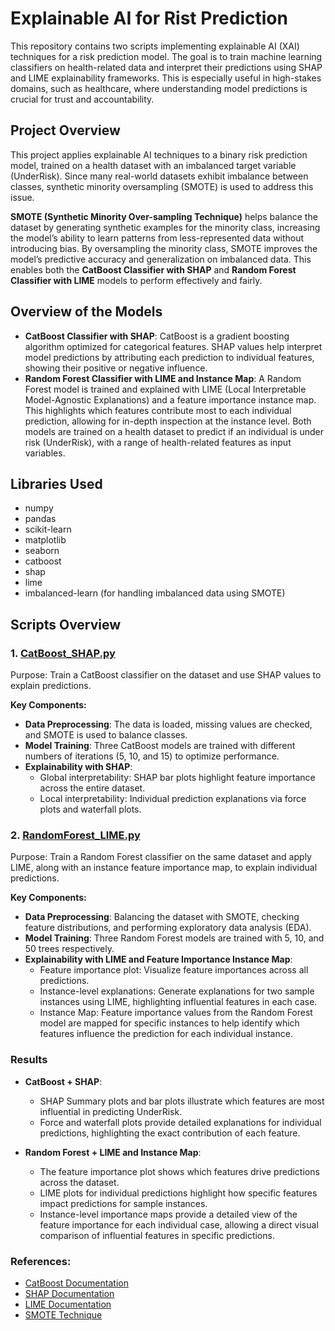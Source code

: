 # Explainable AI for Rist Prediction

This repository contains two scripts implementing explainable AI (XAI) techniques for a risk prediction model. The goal is to train machine learning classifiers on health-related data and interpret their predictions using SHAP and LIME explainability frameworks. This is especially useful in high-stakes domains, such as healthcare, where understanding model predictions is crucial for trust and accountability.


## Project Overview

This project applies explainable AI techniques to a binary risk prediction model, trained on a health dataset with an imbalanced target variable (UnderRisk). Since many real-world datasets exhibit imbalance between classes, synthetic minority oversampling (SMOTE) is used to address this issue.

**SMOTE (Synthetic Minority Over-sampling Technique)** helps balance the dataset by generating synthetic examples for the minority class, increasing the model’s ability to learn patterns from less-represented data without introducing bias. By oversampling the minority class, SMOTE improves the model’s predictive accuracy and generalization on imbalanced data. This enables both the **CatBoost Classifier with SHAP** and **Random Forest Classifier with LIME** models to perform effectively and fairly.


## Overview of the Models

* **CatBoost Classifier with SHAP**: CatBoost is a gradient boosting algorithm optimized for categorical features. SHAP values help interpret model predictions by attributing each prediction to individual features, showing their positive or negative influence.
* **Random Forest Classifier with LIME and Instance Map**: A Random Forest model is trained and explained with LIME (Local Interpretable Model-Agnostic Explanations) and a feature importance instance map. This highlights which features contribute most to each individual prediction, allowing for in-depth inspection at the instance level.
Both models are trained on a health dataset to predict if an individual is under risk (UnderRisk), with a range of health-related features as input variables.


## Libraries Used
* numpy
* pandas
* scikit-learn
* matplotlib
* seaborn
* catboost
* shap
* lime
* imbalanced-learn (for handling imbalanced data using SMOTE)

## Scripts Overview

### 1. [CatBoost_SHAP.py](https://github.com/EvangeliaPetraki/Explainable_AI/blob/main/CatBoost_SHAP.py)
Purpose: Train a CatBoost classifier on the dataset and use SHAP values to explain predictions.

**Key Components:** 

* **Data Preprocessing**: The data is loaded, missing values are checked, and SMOTE is used to balance classes.
* **Model Training**: Three CatBoost models are trained with different numbers of iterations (5, 10, and 15) to optimize performance.
* **Explainability with SHAP**:
  * Global interpretability: SHAP bar plots highlight feature importance across the entire dataset.
  * Local interpretability: Individual prediction explanations via force plots and waterfall plots.

### 2. [RandomForest_LIME.py](https://github.com/EvangeliaPetraki/Explainable_AI/blob/main/RandomForest_LIME)
Purpose: Train a Random Forest classifier on the same dataset and apply LIME, along with an instance feature importance map, to explain individual predictions.

**Key Components:**

* **Data Preprocessing**: Balancing the dataset with SMOTE, checking feature distributions, and performing exploratory data analysis (EDA).
* **Model Training**: Three Random Forest models are trained with 5, 10, and 50 trees respectively.
* **Explainability with LIME and Feature Importance Instance Map**:
  * Feature importance plot: Visualize feature importances across all predictions.
  * Instance-level explanations: Generate explanations for two sample instances using LIME, highlighting influential features in each case.
  * Instance Map: Feature importance values from the Random Forest model are mapped for specific instances to help identify which features influence the prediction for each individual instance.
 
### Results

* **CatBoost + SHAP**:
  * SHAP Summary plots and bar plots illustrate which features are most influential in predicting UnderRisk.
  * Force and waterfall plots provide detailed explanations for individual predictions, highlighting the exact contribution of each feature.

* **Random Forest + LIME and Instance Map**:
  * The feature importance plot shows which features drive predictions across the dataset.
  * LIME plots for individual predictions highlight how specific features impact predictions for sample instances.
  * Instance-level importance maps provide a detailed view of the feature importance for each individual case, allowing a direct visual comparison of influential features in specific predictions.

### References: 
* [CatBoost Documentation](https://catboost.ai/)
* [SHAP Documentation](https://shap.readthedocs.io/en/latest/)
* [LIME Documentation](https://lime.readthedocs.io/en/latest/)
* [SMOTE Technique](https://imbalanced-learn.org/stable/references/generated/imblearn.over_sampling.SMOTE.html)
